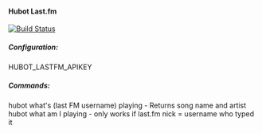 #### Hubot Last.fm

[![Build Status](https://travis-ci.org/windhamdavid/hubot-last-fm.png)](https://travis-ci.org/windhamdavid/hubot-last-fm)


##### Configuration:
HUBOT_LASTFM_APIKEY

##### Commands:
hubot what's (last FM username) playing  - Returns song name and artist   
hubot what am I playing - only works if last.fm nick = username who typed it